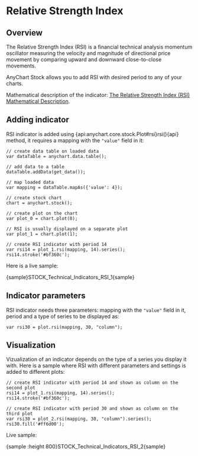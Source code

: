 # Relative Strength Index

## Overview

The Relative Strength Index (RSI) is a financial technical analysis momentum oscillator measuring the velocity and magnitude of directional price movement by comparing upward and downward close-to-close movements.

AnyChart Stock allows you to add RSI with desired period to any of your charts.

Mathematical description of the indicator: [The Relative Strength Index (RSI) Mathematical Description](Mathematical_Description).

## Adding indicator

RSI indicator is added using {api:anychart.core.stock.Plot#rsi}rsi(){api} method, it requires a mapping with the `"value"` field in it:

```
// create data table on loaded data
var dataTable = anychart.data.table();

// add data to a table
dataTable.addData(get_data());

// map loaded data
var mapping = dataTable.mapAs({'value': 4});

// create stock chart
chart = anychart.stock();

// create plot on the chart
var plot_0 = chart.plot(0);

// RSI is usually displayed on a separate plot
var plot_1 = chart.plot(1);

// create RSI indicator with period 14
var rsi14 = plot_1.rsi(mapping, 14).series();
rsi14.stroke('#bf360c');
```

Here is a live sample:

{sample}STOCK\_Technical\_Indicators\_RSI\_1{sample}

## Indicator parameters

RSI indicator needs three parameters: mapping with the `"value"` field in it, period and a type of series to be displayed as:

```
var rsi30 = plot.rsi(mapping, 30, "column");
```

## Visualization

Vizualization of an indicator depends on the type of a series you display it with. Here is a sample where RSI with different parameters and settings is added to different plots:

```
// create RSI indicator with period 14 and shown as column on the second plot
rsi14 = plot_1.rsi(mapping, 14).series();
rsi14.stroke('#bf360c');

// create RSI indicator with period 30 and shown as column on the third plot
var rsi30 = plot_2.rsi(mapping, 30, "column").series();
rsi30.fill('#ff6d00');
```

Live sample:

{sample :height 800}STOCK\_Technical\_Indicators\_RSI\_2{sample}